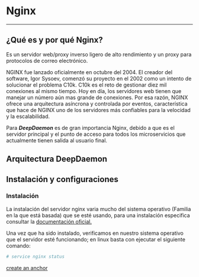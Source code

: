 # Nginx

------------

## ¿Qué es y por qué Nginx?
Es un servidor web/proxy inverso ligero de alto rendimiento y un proxy para protocolos de correo electrónico.

NGINX fue lanzado oficialmente en octubre del 2004. El creador del software, Igor Sysoev, comenzó su proyecto en el 2002 como un intento de solucionar el problema C10k. C10k es el reto de gestionar diez mil conexiones al mismo tiempo. Hoy en día, los servidores web tienen que manejar un número aún mas grande de conexiones. Por esa razón, NGINX ofrece una arquitectura asíncrona y controlada por eventos, característica que hace de NGINX uno de los servidores más confiables para la velocidad y la escalabilidad.


Para ***DeepDaemon*** es de gran importancia Nginx, debido a que es el servidor principal y el punto de acceso para todos los microservicios que actualmente  tienen salida al usuario final.

## Arquitectura DeepDaemon

## Instalación y configuraciones

### Instalación

La instalación del servidor nginx varia mucho del sistema operativo (Familia en la que está basada) que se esté usando, para una instalación especifica consultar  la [documentación oficial.](https://docs.nginx.com/nginx/admin-guide/installing-nginx/installing-nginx-open-source/)

Una vez que ha sido instalado, verificamos en nuestro sistema operativo que el servidor esté funcionando; en linux basta con ejecutar el siguiente comando:

```sh
# service nginx status
```

[create an anchor](#Nginx)